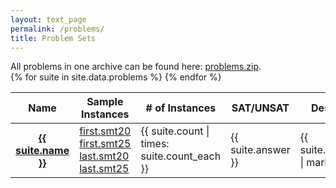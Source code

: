 ```yaml
---
layout: text_page
permalink: /problems/
title: Problem Sets
---
```


<div class="alert alert-info" role="alert">
    All problems in one archive can be found here:
    <a href="{{ "/static/zip/problems.zip" }}">problems.zip</a>.
</div>

<table class="table table-bordered">
    <thead>
        <tr>
            <th scope="col">Name</th>
            <th scope="col">Sample Instances</th>
            <th scope="col"># of Instances</th>
            <th scope="col">SAT/UNSAT</th>
            <th scope="col">Description</th>
        </tr>
    </thead>
    <tbody>
        {% for suite in site.data.problems %}
        <tr>
            <th scope="row">
                <a href="{{ "/static/zip/" | append: suite.name | append: ".zip" | relative_url }}">
                    {{ suite.name }}
                </a>
            </th>
            <td>
                <a href="{{ "/static/txt/samples/"
                    | append: suite.name
                    | append: "-first.smt20.txt"
                    | relative_url }}">first.smt20</a>
                <br/>
                <a href="{{ "/static/txt/samples/"
                    | append: suite.name
                    | append: "-first.smt25.txt"
                    | relative_url }}">first.smt25</a>
                <br/>
                <a href="{{ "/static/txt/samples/"
                    | append: suite.name
                    | append: "-last.smt20.txt"
                    | relative_url }}">last.smt20</a>
                <br/>
                <a href="{{ "/static/txt/samples/"
                    | append: suite.name
                    | append: "-last.smt25.txt"
                    | relative_url }}">last.smt25</a>
            </td>
            <td>{{ suite.count | times: suite.count_each }}</td>
            <td>{{ suite.answer }}</td>
            <td>{{ suite.description | markdownify }}</td>
        </tr>
        {% endfor %}
    </tbody>
</table>
